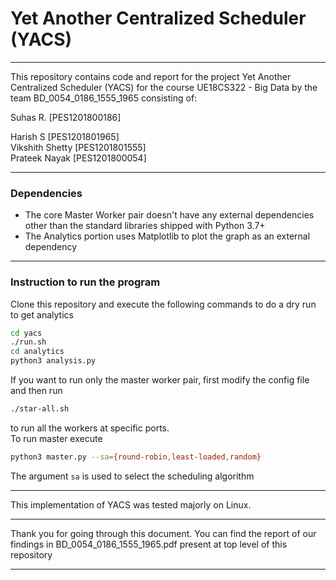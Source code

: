 # Yet Another Centralized Scheduler (YACS)

---

This repository contains code and report for the project Yet Another Centralized Scheduler (YACS) for the course UE18CS322 - Big Data by the team BD_0054_0186_1555_1965 consisting of:

Suhas R. [PES1201800186] 

Harish S [PES1201801965]  
Vikshith Shetty [PES1201801555]  
Prateek Nayak [PES1201800054]  

---
### Dependencies

* The core Master Worker pair doesn't have any external dependencies other than the standard libraries shipped with Python 3.7+  
* The Analytics portion uses Matplotlib to plot the graph as an external dependency

---

### Instruction to run the program

Clone this repository and execute the following commands to do a dry run to get analytics

```bash
cd yacs
./run.sh
cd analytics
python3 analysis.py
```

If you want to run only the master worker pair, first modify the config file and then run

```bash
./star-all.sh
```
to run all the workers at specific ports.  
To run master execute
```bash
python3 master.py --sa={round-robin,least-loaded,random}
```

The argument `sa` is used to select the scheduling algorithm

---

This implementation of YACS was tested majorly on Linux.  

---

Thank you for going through this document. You can find the report of our findings in BD_0054_0186_1555_1965.pdf present at top level of this repository

---
